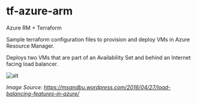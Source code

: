 # tf-azure-arm
Azure RM + Terraform

Sample terraform configuration files to provision and deploy  VMs in Azure Resource Manager.

Deploys two VMs that are part of an Availability Set and behind an Internet facing load balancer.

![alt](http://msandbu.files.wordpress.com/2016/04/image67.png)


*Image Source: https://msandbu.wordpress.com/2016/04/27/load-balancing-features-in-azure/* 